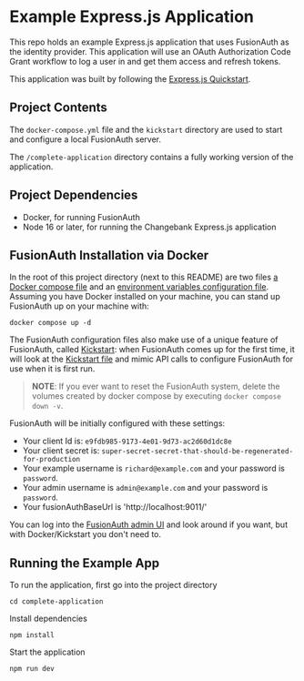 # Example Express.js Application

This repo holds an example Express.js application that uses FusionAuth as the identity provider. 
This application will use an OAuth Authorization Code Grant workflow to log a user in and 
get them access and refresh tokens.


This application was built by following the [Express.js Quickstart](https://fusionauth.io/docs/quickstarts/quickstart-javascript-express-web/).

## Project Contents

The `docker-compose.yml` file and the `kickstart` directory are used to start and configure a local FusionAuth server.

The `/complete-application` directory contains a fully working version of the application.

## Project Dependencies
* Docker, for running FusionAuth
* Node 16 or later, for running the Changebank Express.js application

## FusionAuth Installation via Docker

In the root of this project directory (next to this README) are two files [a Docker compose file](./docker-compose.yml) and an [environment variables configuration file](./.env). Assuming you have Docker installed on your machine, you can stand up FusionAuth up on your machine with:

```
docker compose up -d
```

The FusionAuth configuration files also make use of a unique feature of FusionAuth, called [Kickstart](https://fusionauth.io/docs/v1/tech/installation-guide/kickstart): when FusionAuth comes up for the first time, it will look at the [Kickstart file](./kickstart/kickstart.json) and mimic API calls to configure FusionAuth for use when it is first run. 

> **NOTE**: If you ever want to reset the FusionAuth system, delete the volumes created by docker compose by executing `docker compose down -v`. 

FusionAuth will be initially configured with these settings:

* Your client Id is: `e9fdb985-9173-4e01-9d73-ac2d60d1dc8e`
* Your client secret is: `super-secret-secret-that-should-be-regenerated-for-production`
* Your example username is `richard@example.com` and your password is `password`.
* Your admin username is `admin@example.com` and your password is `password`.
* Your fusionAuthBaseUrl is 'http://localhost:9011/'

You can log into the [FusionAuth admin UI](http://localhost:9011/admin) and look around if you want, but with Docker/Kickstart you don't need to.

## Running the Example App
To run the application, first go into the project directory

```shell
cd complete-application
```

Install dependencies

```shell
npm install
```

Start the application

```shell
npm run dev
```

